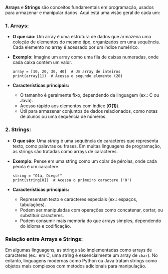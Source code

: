 **Arrays** e **Strings** são conceitos fundamentais em programação, usados para armazenar e manipular dados. Aqui está uma visão geral de cada um:

### **1. Arrays**:

- **O que são:** Um array é uma estrutura de dados que armazena uma coleção de elementos do mesmo tipo, organizados em uma sequência. Cada elemento no array é acessado por um índice numérico.
    
- **Exemplo:** Imagine um array como uma fila de caixas numeradas, onde cada caixa contém um valor.

    ```
    array = [10, 20, 30, 40]  # Um array de inteiros
    print(array[1])  # Acessa o segundo elemento (20)
    ```

- **Características principais:**
    - O tamanho é geralmente fixo, dependendo da linguagem (ex.: C ou Java).
    - Acesso rápido aos elementos com índice (**O(1)**).
    - Útil para armazenar conjuntos de dados relacionados, como notas de alunos ou uma sequência de números.

### **2. Strings**:

- **O que são:** Uma _string_ é uma sequência de caracteres que representa texto, como palavras ou frases. Em muitas linguagens de programação, as strings são tratadas como arrays de caracteres.
- **Exemplo:** Pense em uma string como um colar de pérolas, onde cada pérola é um caractere.

    ```
    string = "Olá, Diego!"
    print(string[0])  # Acessa o primeiro caractere ('O')
    ```

- **Características principais:**
    - Representam texto e caracteres especiais (ex.: espaços, tabulações).
    - Podem ser manipuladas com operações como concatenar, cortar, ou substituir caracteres.
    - Podem consumir mais memória do que arrays simples, dependendo do idioma e codificação.

### **Relação entre Arrays e Strings**:

Em algumas linguagens, as strings são implementadas como arrays de caracteres (ex.: em C, uma string é essencialmente um array de `char`). No entanto, linguagens modernas como Python ou Java tratam strings como objetos mais complexos com métodos adicionais para manipulação.


